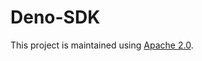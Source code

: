 # Deno-SDK

This project is maintained using [Apache 2.0](https://github.com/SomeGuysWhoCodes/Deno-SDK/blob/main/LICENSE).

